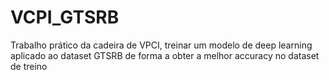 # VCPI_GTSRB
Trabalho prático da cadeira de VPCI, treinar um modelo de deep learning aplicado ao dataset GTSRB de forma a obter a melhor accuracy no dataset de treino

